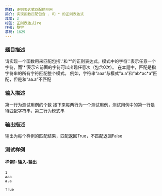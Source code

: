 ```yaml
---
题目: 正则表达式匹配的应用
简介: 实现函数匹配包含 . 和 * 的正则表达式
难度: 3
标签: 正则表达式|re
作者: 黎宇
慕码: 1629
---
```


### 题目描述

请实现一个函数用来匹配包括'.'和'\*'的正则表达式。模式中的字符'.'表示任意一个字符，而'\*'表示它前面的字符可以出现任意次（包含0次）。 在本题中，匹配是指字符串的所有字符匹配整个模式。
例如，字符串“aaa”与模式“a.a”和“ab\*ac\*a”匹配，但是和“aa.a”不匹配

### 输入描述

第一行为测试用例的个数
接下来每两行为一个测试用例，测试用例中的第一行是待匹配字符串，第二行为模式串

### 输出描述

输出为每个样例的匹配结果，匹配返回True，不匹配返回False

### 测试样例

#### 样例1: 输入-输出

```
1
aaa
a.a
```

```
True
```
